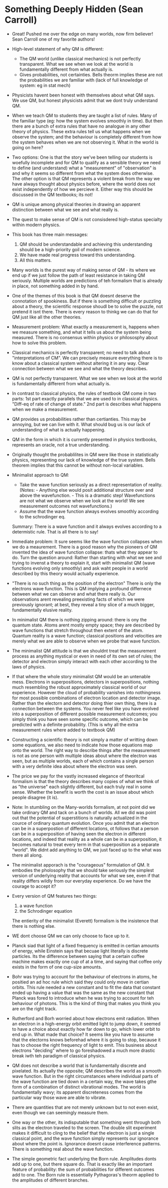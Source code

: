 # Something Deeply Hidden (Sean Carroll)

- Great! Pushed me over the edge on many worlds, now firm believer! Sean Carroll one of my favorite authors!

- High-level statement of why QM is different:
  - The QM world (unlike classical mechanics) is not perfectly transparent. What we see when we look at the world is fundamentally different from what actually is.
  - Gives probabilities, not certainties. Bells theorm implies these are not the probabilities we are familiar with (lack of full knowledge of system: eg in stat mech)

- Physicists havent been honest with themselves about what QM says. We use QM, but honest physicists admit that we dont truly understand QM.

- When we teach QM to students they are taught a list of rules. Many of the familiar type (eg: how the system evolves smoothly in time).
  But then there are a bunch of extra rules that have no analogue in any other theory of physics.
  These extra rules tell us what happens when we observe the system; and the behaviour is completely different from how the system behaves when we are not observing it.
  What in the world is going on here?

- Two options: One is that the story we've been telling our students is woefully incomplete and for QM to qualify as a sensible theory we need to define (and understand) what a "measurement" of "observation" is and why it seems so different from what the system does otherwise. The other option is that QM represents a violent break from the way we have always thought about physics before, where the world does not exist independently of how we percieve it. Either way this should be discussed in the QM textbooks; its not!

- QM is unique among physical theories in drawing an apparent distinction between what we see and what really is.

- The quest to make sense of QM is not consisdered high-status specialty within modern physics.

- This book has three main messages:
  1) QM should be understandable and achieving this understanding should be a high-priority goil of modern science.
  2) We have made real progress toward this understanding.
  3) All this matters. 

- Many worlds is the purest way of making sense of QM - its where we end up if we just follow the path of least resistance in taking QM seriously.
  Multiple worlds are predictions of teh formalism that is already in place, not something added in by hand.

- One of the themes of this book is that QM doesnt deserve the connotation of spookiness. But if there is something difficult or puzzling about a theory, the scientific response shoudl be to solve the puzzle, not pretend it isnt there. There is every reason to thinkg we can do that for QM just like all the other theories.

- Measurement problem: What exactly a measurement is, happens when we measure something, and what it tells us about the system being measured.
  There is no consensus within physics or philososphy about how to solve this problem.
  
- Classical mechanics is perfectly transparent; no need to talk about "interpretations of CM". We can precisely measure everything there is to know about a classical system without altering it in any way.
  Clear connection between what we see and what the theory describes. 

- QM is not perfectly transparent. What we see when we look at the world is fundamentally different from what actually is.

- In contrast to classical physics, the rules of textbook QM come in two parts: 1st part exactly parallels that we are used to in classical physics. "Diff-eq of rate of change of state."
  2nd part is describes what happens when we make a measurement.

- QM provides us probabilities rather than certianties. This may be annoying, but we can live with it. What should bug us is our lack of understanding of what is actually happening.

- QM in the form in which it is currently presented in physics textbooks, represents an oracle, not a true understanding.

- Originally thought the probablilites in QM were like those in statistically physics, representing our lack of knowledge of the true system. Bells theorem implies that this cannot be without non-local variables.

- Minimalist approach to QM:
  - Take the wave function seriously as a direct representation of reality. 
    (Notes: - Anything else would posit additional structure over and above the wavefunction.
    	    - This is a dramatic step! Wavefunctions are not what we observe when we look at the world! We see measurement outcomes not wavefunctions.)
  - Assume that the wave function always evolves smoothly according to the schrodinger eq.

  Summary: There is a wave function and it always evolves according to a determistic rule. That is all there is to say!
  
- Immediate problem: It sure seems like the wave function collapses when we do a meaurement. There is a good reason why the pioneers of QM invented the idea of wave function collapse: thats what they appear to do. Turn the question around: Rather than starting with what we see and trying to invenst a theory to explain it, start with minimalist QM (wave functions evolving only smoothly) and ask waht people in a world described by this theory would actually experience.

- "There is no such thing as the position of the electron" There is only the electrons wave function. This is QM implying a profound differnece between what we can observe and what there really is.
  Our observations arent revealing preexisting facts of which we were previously ignorant; at best, they reveal a tiny slice of a much bigger, fundamentally elusive reality.

- In minimalist QM there is nothing zipping around: there is ony the quantum state. Atoms arent mostly empty space; they are described by wave functions that stretch throughout then extent of the atom.
  Quantum reality is a wave function; classical positions and velocities are merely what we are able to observe when we probe that wave function.

- The minimalist QM attitude is that we shouldnt treat the measurement process as anything mystical or even in need of its own set of rules; the detector and electron simply interact with each other according to the laws of physics.

- If that where the whole story minimalist QM would be an untenable mess. Electrons in superpositions, detectors in superpositions, nothing much resembling the robust approximately classical world of our experience.  However the cloud of probability vanishes into nothingness for most possible combinations of electron location and detector image. Rather than the electorn and detector doing thier own thing, there is a connection between the systems.  You never feel like you have evolved into a superposition of different possible measurement outcomes; you simply think you have seen some specific outcome, which can be predicted with a definite probability. (This is why all the extra measurement rules where added to textbook QM)

- Constructing a scientific theory is not simply a matter of writting down some equations, we also need to indicate how those equations map onto the world. The right way to describe things after the measurement is not as one person with multiple ideas about where the electron was seen, but as multiple worlds, each of which contains a single person with a very definite idea about where the electron was seen.

- The price we pay for the vastly increased elegance of theoritcal formalism is that the theory describes many copies of what we think of as "the universe" each slightly different, but each truly real in some sense. Whether the benefit is worth the cost is an issue about which people disagree (it is).

- Note: In stumbling on the Many-worlds formalism, at not point did we take ordinary QM and tack on a bunch of worlds. All we did was point out that the potential of superstitions is naturally actualized in the cource of ordinary quantum evolution. Once you admit that an electron can be in a superpostion of different locations, ot follows that a person can be in a superposition of having seen the electron in different locations, and indeed that reality as a whole can be in a superposition, it becomes natural to treat every term in that superposition as a separate "world". We didnt add anything to QM, we just faced up to the what was there all along.

- The minimalist apporach is the "courageous" formulation of QM. It embodies the pholosophy that we should take seriously the simplest version of underlying reality that accounts for what we see, even if that reality differs wildly from our everyday experience. Do we have the courage to accept it?

- Every version of QM features two things:
  1) a wave function
  2) the Schrodinger equation

  The entierity of the minimalist (Everett) formalism is the insistence that there is nothing else.

- WE dont choose QM we can only choose to face up to it.

- Planck siad that light of a fixed frequency is emitted in certian amounts of energy, while Einstein says that becuae light literally is discrete particles. Its the difference between saying that a certain coffee machine makes exactly one cup of at a time, and saying that coffee only exists in the form of one cup-size amounts.

- Bohr was trying to account for the behaviour of electrons in atoms, he positied an ad hoc rule which said they could only move in certian orbits. This rule needed a new constant and to fit the data that constant ended up having a value that was the same as the new constant that Planck was fored to introduce when he was trying to account for teh behaviour of photons. This is the kind of thing that makes you think you are on the right track.

- Rutherford and Borh worried about how electrons emit radiation.
  When an electron in a high-energy orbit emitted light to jump down, it seemed to have a choice about exactly how far down to go, which lower orbit to end up in. What made that choice?
  It seems like you have to assume that the electorns knows beforehad where it is going to stop, because it has to choose the right frequency of light to emit.
  This business about electrons "deciding" where to go foreshadowed a much more drastic break iwth teh paradigm of classical physics.

- QM does not describe a world that is fundamentally discrete and pixelated. Its actually the opposite; QM describes the world as a smooth wave function. But in the right circumstances where individual parts of the wave function are tied down in a certain way, the wave takes gthe form of a combination of distinct vibrational modes. The world is fundamentally wavy; its apparent discreteness comes from the particular way those wave are able to vibrate.

- There are quantities that are not merely unknown but to not even exist, even though we can seemingly measure them.

- One way or the other, its indisputable that something went through both slits as the electron traveled to the screen.
  The double slit experiment makes it difficult to cling to the belief that the electron is just a single classical point, and the wave function simply represents our ignorance about where the point is. Ignorance doesnt cause interference patterns. There is something real about the wave function.

- The simple geometric fact underlying the Born rule. Amplitudes donts add up to one, but there square do. That is exactly like an important feature of probability: the sum of probabilities for different outcomes add to one. The Born rule is essentially Pythagoras's theorm applied to the amplitudes of different branches. 